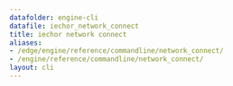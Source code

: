 ```yaml
---
datafolder: engine-cli
datafile: iechor_network_connect
title: iechor network connect
aliases:
- /edge/engine/reference/commandline/network_connect/
- /engine/reference/commandline/network_connect/
layout: cli
---
```


<!--
This page is automatically generated from iEchor's source code. If you want to
suggest a change to the text that appears here, open a ticket or pull request
in the source repository on GitHub:

https://github.com/iechor/cli
-->

